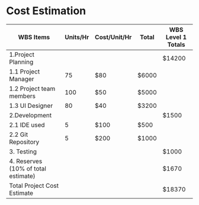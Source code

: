 # Cost Estimation

| WBS Items | Units/Hr | Cost/Unit/Hr | Total | WBS Level 1 Totals |
|-----|------|-------|--------|---------|
|1.Project Planning | | | | $14200 |
|1.1 Project Manager | 75 | $80 | $6000 | |
|1.2 Project team members | 100 | $50 | $5000 | |
|1.3 UI Designer | 80 | $40 | $3200 | |
|2.Development | | | | $1500 |
|2.1 IDE used | 5 | $100 | $500 | |
|2.2 Git Repository | 5 | $200 | $1000 | |
|3. Testing | | | | $1000 |
|4. Reserves (10% of total estimate) | | | | $1670 |
|Total Project Cost Estimate | | | | $18370 |



